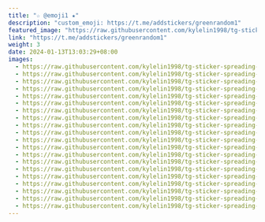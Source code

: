 ```yaml
---
title: "☆ @emoji1 ★"
description: "custom_emoji: https://t.me/addstickers/greenrandom1"
featured_image: "https://raw.githubusercontent.com/kylelin1998/tg-sticker-spreading-worldwide-images/main/img/ebb18c8f-b6f3-49eb-a1d8-4af6acc5c09d.jpg"
link: "https://t.me/addstickers/greenrandom1"
weight: 3
date: 2024-01-13T13:03:29+08:00
images:
  - https://raw.githubusercontent.com/kylelin1998/tg-sticker-spreading-worldwide-images/main/img/ebb18c8f-b6f3-49eb-a1d8-4af6acc5c09d.jpg
  - https://raw.githubusercontent.com/kylelin1998/tg-sticker-spreading-worldwide-images/main/img/11ef1203-a8cb-4115-b684-540a1a2b5efd.jpg
  - https://raw.githubusercontent.com/kylelin1998/tg-sticker-spreading-worldwide-images/main/img/ea589eab-63a2-4065-82a8-f56ee3192766.jpg
  - https://raw.githubusercontent.com/kylelin1998/tg-sticker-spreading-worldwide-images/main/img/3dbe7aa9-6196-46b4-9a78-75c5c54332d7.jpg
  - https://raw.githubusercontent.com/kylelin1998/tg-sticker-spreading-worldwide-images/main/img/95086169-cc9c-4851-a71a-3bda56c54a8e.jpg
  - https://raw.githubusercontent.com/kylelin1998/tg-sticker-spreading-worldwide-images/main/img/3d73a1b9-5750-4261-8035-bd3f0db3b2f6.jpg
  - https://raw.githubusercontent.com/kylelin1998/tg-sticker-spreading-worldwide-images/main/img/98dda6c7-6ccc-4100-b0a1-83723873f87b.jpg
  - https://raw.githubusercontent.com/kylelin1998/tg-sticker-spreading-worldwide-images/main/img/2bcf6dce-1830-4497-a6cd-eb118f8efb49.jpg
  - https://raw.githubusercontent.com/kylelin1998/tg-sticker-spreading-worldwide-images/main/img/a2660bb4-16e5-4080-a653-6fad7d1a264b.jpg
  - https://raw.githubusercontent.com/kylelin1998/tg-sticker-spreading-worldwide-images/main/img/79de216a-14b2-4da8-8a39-799d2a2ec698.jpg
  - https://raw.githubusercontent.com/kylelin1998/tg-sticker-spreading-worldwide-images/main/img/ba800dce-7648-4940-8458-5dc739042c30.jpg
  - https://raw.githubusercontent.com/kylelin1998/tg-sticker-spreading-worldwide-images/main/img/c69a3d91-3411-4abe-bd6c-3e2f004e2acb.jpg
  - https://raw.githubusercontent.com/kylelin1998/tg-sticker-spreading-worldwide-images/main/img/3a111cbb-558f-4e8c-9c0a-e26c98d6f542.jpg
  - https://raw.githubusercontent.com/kylelin1998/tg-sticker-spreading-worldwide-images/main/img/f8f7185c-ecf8-42e7-8853-5aea7d9b7ba6.jpg
  - https://raw.githubusercontent.com/kylelin1998/tg-sticker-spreading-worldwide-images/main/img/b42488e5-363f-4e4d-ac92-4dbda91810d1.jpg
  - https://raw.githubusercontent.com/kylelin1998/tg-sticker-spreading-worldwide-images/main/img/fd47b705-4793-4243-af1d-bf4aced88481.jpg
  - https://raw.githubusercontent.com/kylelin1998/tg-sticker-spreading-worldwide-images/main/img/9f073e5e-8438-4f4f-a9d3-4bc9454644a9.jpg
  - https://raw.githubusercontent.com/kylelin1998/tg-sticker-spreading-worldwide-images/main/img/d48f5e1a-4cf9-413a-8a0e-69ea68d56dbd.jpg
  - https://raw.githubusercontent.com/kylelin1998/tg-sticker-spreading-worldwide-images/main/img/a4c368d9-50b2-4957-8a8b-249b06e7a575.jpg
  - https://raw.githubusercontent.com/kylelin1998/tg-sticker-spreading-worldwide-images/main/img/88ec29ee-1544-498c-bb52-c99bfd075f2f.jpg
---
```

